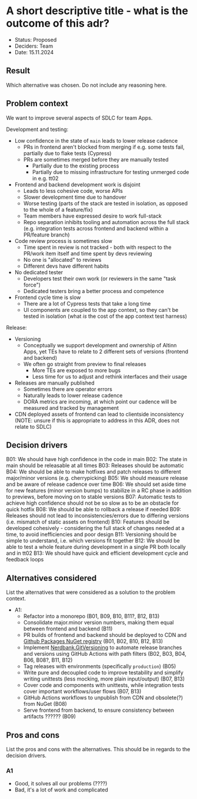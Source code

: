 # A short descriptive title - what is the outcome of this adr?

-   Status: Proposed
-   Deciders: Team
-   Date: 15.11.2024

## Result

Which alternative was chosen. Do not include any reasoning here.

## Problem context

We want to improve several aspects of SDLC for team Apps.

Development and testing:
* Low confidence in the state of `main` leads to lower release cadence
  * PRs in frontend aren't blocked from merging if e.g. some tests fail, partially due to flake tests (Cypress)
  * PRs are sometimes merged before they are manually tested
    * Partially due to the existing process
    * Partially due to missing infrastructure for testing unmerged code in e.g. tt02
* Frontend and backend development work is disjoint
  * Leads to less cohesive code, worse APIs
  * Slower development time due to handover
  * Worse testing (parts of the stack are tested in isolation, as opposed to the whole of a feature/fix)
  * Team members have expressed desire to work full-stack
  * Repo separation inhibits tooling and automation across the full stack (e.g. integration tests across frontend and backend within a PR/feature branch)
* Code review process is sometimes slow
  * Time spent in review is not tracked - both with respect to the PR/work item itself and time spent by devs reviewing
  * No one is "allocated" to reviews
  * Different devs have different habits
* No dedicated tester
  * Developers test their own work (or reviewers in the same "task force")
  * Dedicated testers bring a better process and competence
* Frontend cycle time is slow
  * There are a lot of Cypress tests that take a long time
  * UI components are coupled to the app context, so they can't be tested in isolation (what _is_ the cost of the app context test harness)


Release:
* Versioning
  * Conceptually we support development and ownership of Altinn Apps, yet TEs have to relate to 2 different sets of versions (frontend and backend)
  * We often go straight from preview to final releases
    * More TEs are exposed to more bugs
    * Less time for us to adjust and rethink interfaces and their usage
* Releases are manually published
  * Sometimes there are operator errors
  * Naturally leads to lower release cadence
  * DORA metrics are incoming, at which point our cadence will be measured and tracked by management
* CDN deployed assets of frontend can lead to clientside inconsistency (NOTE: unsure if this is appropriate to address in this ADR, does not relate to SDLC)


## Decision drivers

B01: We should have high confidence in the code in main
B02: The state in main should be releasable at all times
B03: Releases should be automatic
B04: We should be able to make hotfixes and patch releases to different major/minor versions (e.g. cherrypicking)
B05: We should measure release and be aware of release cadence over time
B06: We should set aside time for new features (minor version bumps) to stabilize in a RC phase in addition to previews, before moving on to stable versions
B07: Automatic tests to achieve high confidence should not be so slow as to be an obstacle for quick hotfix
B08: We should be able to rollback a release if needed
B09: Releases should not lead to inconsistencies/errors due to differing versions (i.e. mismatch of static assets on frontend)
B10: Features should be developed cohesively - considering the full stack of changes needed at a time, to avoid inefficiencies and poor design
B11: Versioning should be simple to understand, i.e. which versions fit together
B12: We should be able to test a whole feature during development in a single PR both locally and in tt02
B13: We should have quick and efficient development cycle and feedback loops

## Alternatives considered

List the alternatives that were considered as a solution to the problem context.

* A1:
  * Refactor into a monorepo (B01, B09, B10, B11?, B12, B13)
  * Consolidate major.minor version numbers, making them equal between frontend and backend (B11)
  * PR builds of frontend and backend should be deployed to CDN and [Github Packages NuGet registry](https://docs.github.com/en/packages/working-with-a-github-packages-registry/working-with-the-nuget-registry) (B01, B02, B10, B12, B13)
  * Implement [Nerdbank.GitVersioning](https://github.com/dotnet/Nerdbank.GitVersioning) to automate release branches and versions using GitHub Actions with path filters (B02, B03, B04, B06, B08?, B11, B12)
  * Tag releases with environments (specifically `production`) (B05)
  * Write pure and decoupled code to improve testability and simplify writing unittests (less mocking, more plain input/output) (B07, B13)
  * Cover code and components with unittests, while integration tests cover important workflows/user flows (B07, B13)
  * GitHub Actions workflows to unpublish from CDN and obsolete(?) from NuGet (B08)
  * Serve frontend from backend, to ensure consistency between artifacts ?????? (B09)

## Pros and cons

List the pros and cons with the alternatives. This should be in regards to the decision drivers.

### A1

* Good, it solves all our problems (????)
* Bad, it's a lot of work and complicated

